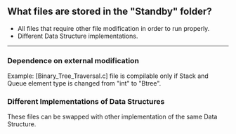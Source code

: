 ## What files are stored in the "Standby" folder?

- All files that require other file modification in order to run properly.
- Different Data Structure implementations.

***

### Dependence on external modification

Example:
[Binary_Tree_Traversal.c] file is compilable only if Stack and Queue element type is changed from "int" to "Btree".

### Different Implementations of Data Structures

These files can be swapped with other implementation of the same Data Structure.
